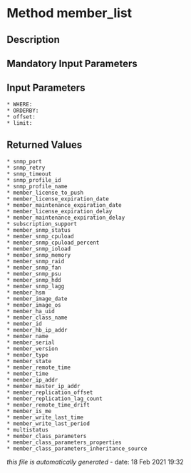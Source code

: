 # Method member_list

## Description
	

## Mandatory Input Parameters

## Input Parameters
	* WHERE:
	* ORDERBY:
	* offset:
	* limit:

## Returned Values
	* snmp_port
	* snmp_retry
	* snmp_timeout
	* snmp_profile_id
	* snmp_profile_name
	* member_license_to_push
	* member_license_expiration_date
	* member_maintenance_expiration_date
	* member_license_expiration_delay
	* member_maintenance_expiration_delay
	* subscription_support
	* member_snmp_status
	* member_snmp_cpuload
	* member_snmp_cpuload_percent
	* member_snmp_ioload
	* member_snmp_memory
	* member_snmp_raid
	* member_snmp_fan
	* member_snmp_psu
	* member_snmp_hdd
	* member_snmp_lagg
	* member_hsm
	* member_image_date
	* member_image_os
	* member_ha_uid
	* member_class_name
	* member_id
	* member_hb_ip_addr
	* member_name
	* member_serial
	* member_version
	* member_type
	* member_state
	* member_remote_time
	* member_time
	* member_ip_addr
	* member_master_ip_addr
	* member_replication_offset
	* member_replication_lag_count
	* member_remote_time_drift
	* member_is_me
	* member_write_last_time
	* member_write_last_period
	* multistatus
	* member_class_parameters
	* member_class_parameters_properties
	* member_class_parameters_inheritance_source


*this file is automatically generated* - date: 18 Feb 2021 19:32